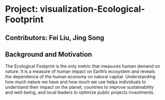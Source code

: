 # Project: visualization-Ecological-Footprint
 

## Contributors: Fei Liu, Jing Song

## Background and Motivation

The Ecological Footprint is the only metric that measures human demand on nature. It is a measure of human impact on Earth’s ecosystem and reveals the dependence of the human economy on natural capital. Understanding how much nature we have and how much we use helps individuals to understand their impact on the planet, countries to improve sustainability and well-being, and local leaders to optimize public projects investments. 
